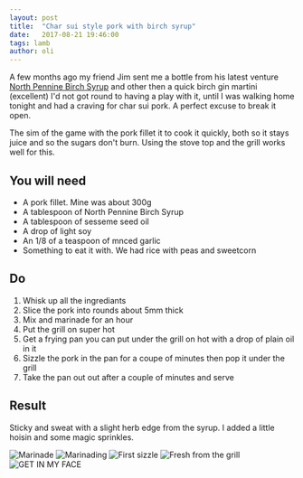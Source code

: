 ```yaml
---
layout: post
title:  "Char sui style pork with birch syrup"
date:   2017-08-21 19:46:00
tags: lamb
author: oli
---
```


A few months ago my friend Jim sent me a bottle from his latest venture [North Pennine Birch Syrup](https://northpenninebirch.co.uk/) and other then a quick birch gin martini (excellent) I'd not got round to having a play with it, until I was walking home tonight and had a craving for char sui pork.  A perfect excuse to break it open.

The sim of the game with the pork fillet it to cook it quickly, both so it stays juice and so the sugars don't burn.  Using the stove top and the grill works well for this.

## You will need

* A pork fillet.  Mine was about 300g
* A tablespoon of North Pennine Birch Syrup
* A tablespoon of sesseme seed oil
* A drop of light soy
* An 1/8 of a teaspoon of mnced garlic
* Something to eat it with.  We had rice with peas and sweetcorn

## Do

1. Whisk up all the ingrediants  
2. Slice the pork into rounds about 5mm thick
3. Mix and marinade for an hour
4. Put the grill on super hot
5. Get a frying pan you can put under the grill on hot with a drop of plain oil in it
6. Sizzle the pork in the pan for a coupe of minutes then pop it under the grill
7. Take the pan out out after a couple of minutes and serve

## Result

Sticky and sweat with a slight herb edge from the syrup.  I added a little hoisin and some magic sprinkles.


![Marinade](/images/blog/char-sui-style-pork-birch-syrup/char-sui-style-pork-birch-syrup-00.jpg)
![Marinading](/images/blog/char-sui-style-pork-birch-syrup/char-sui-style-pork-birch-syrup-01.jpg)
![First sizzle](/images/blog/char-sui-style-pork-birch-syrup/char-sui-style-pork-birch-syrup-02.jpg)
![Fresh from the grill](/images/blog/char-sui-style-pork-birch-syrup/char-sui-style-pork-birch-syrup-03.jpg)
![GET IN MY FACE](/images/blog/char-sui-style-pork-birch-syrup/char-sui-style-pork-birch-syrup-04.jpg)